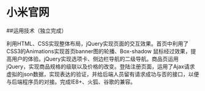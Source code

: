 # 小米官网
##运用技术（独立完成）
<p>
  利用HTML、CSS实现整体布局，jQuery实现页面的交互效果。首页中利用了CSS3的Animations实现首页banner图的轮播、Box-shadow 鼠标经过效果，提高用户的体验。jQuery实现选项卡、侧边栏导航的二级导航。商品页运用jQuery，实现商品规格的级联以及价格的改变。登陆注册页面，运用了Ajax请求虚拟的json数据，实现表达的验证，并给后端人员留有请求成功与否的接口，以便与后端程序员的对接。完成IE8+、火狐、谷歌的兼容。
</p>

